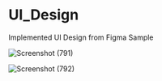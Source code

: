 # UI_Design
Implemented UI Design from Figma Sample

![Screenshot (791)](https://user-images.githubusercontent.com/71667923/123866937-52ceef00-d94b-11eb-9793-5fd14afafd96.png)

![Screenshot (792)](https://user-images.githubusercontent.com/71667923/123867044-7abe5280-d94b-11eb-98e2-d060b32d05bc.png)

